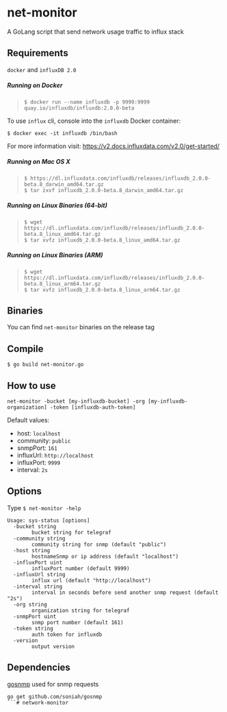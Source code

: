 # net-monitor

A GoLang script that send network usage traffic to influx stack

## Requirements

`docker` and `influxDB 2.0`

##### Running on Docker

> ```$ docker run --name influxdb -p 9999:9999 quay.io/influxdb/influxdb:2.0.0-beta```

To use `influx` cli, console into the `influxdb` Docker container:

```$ docker exec -it influxdb /bin/bash```

For more information visit: <https://v2.docs.influxdata.com/v2.0/get-started/>

##### Running on Mac OS X

> ```
> $ https://dl.influxdata.com/influxdb/releases/influxdb_2.0.0-beta.8_darwin_amd64.tar.gz
> $ tar zxvf influxdb_2.0.0-beta.8_darwin_amd64.tar.gz
> ```

##### Running on Linux Binaries (64-bit)

> ```
> $ wget https://dl.influxdata.com/influxdb/releases/influxdb_2.0.0-beta.8_linux_amd64.tar.gz
> $ tar xvfz influxdb_2.0.0-beta.8_linux_amd64.tar.gz
> ```

##### Running on Linux Binaries (ARM)

> ```
> $ wget https://dl.influxdata.com/influxdb/releases/influxdb_2.0.0-beta.8_linux_arm64.tar.gz
> $ tar xvfz influxdb_2.0.0-beta.8_linux_arm64.tar.gz
> ```

## Binaries

You can find `net-monitor` binaries on the release tag

## Compile

```
$ go build net-monitor.go
```
## How to use

```net-monitor -bucket [my-influxdb-bucket] -org [my-influxdb-organization] -token [influxdb-auth-token]```

Default values:
 - host: `localhost`
 - community: `public`
 - snmpPort: `161`
 - influxUrl: `http://localhost`
 - influxPort: `9999`
 - interval: `2s`

## Options

Type `$ net-monitor -help`

```
Usage: sys-status [options]
  -bucket string
        bucket string for telegraf
  -community string
        community string for snmp (default "public")
  -host string
        hostnameSnmp or ip address (default "localhost")
  -influxPort uint
        influxPort number (default 9999)
  -influxUrl string
        influx url (default "http://localhost")
  -interval string
        interval in seconds before send another snmp request (default "2s")
  -org string
        organization string for telegraf
  -snmpPort uint
        snmp port number (default 161)
  -token string
        auth token for influxdb
  -version
        output version
```

## Dependencies

[gosnmp](https://github.com/soniah/gosnmp) used for snmp requests
```
go get github.com/soniah/gosnmp
```# network-monitor
